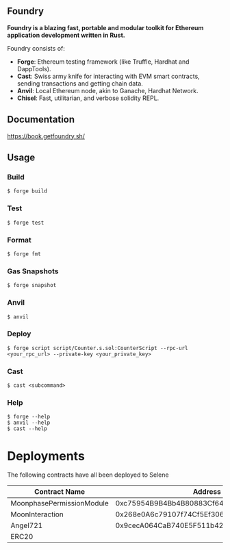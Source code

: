 ## Foundry

**Foundry is a blazing fast, portable and modular toolkit for Ethereum application development written in Rust.**

Foundry consists of:

-   **Forge**: Ethereum testing framework (like Truffle, Hardhat and DappTools).
-   **Cast**: Swiss army knife for interacting with EVM smart contracts, sending transactions and getting chain data.
-   **Anvil**: Local Ethereum node, akin to Ganache, Hardhat Network.
-   **Chisel**: Fast, utilitarian, and verbose solidity REPL.

## Documentation

https://book.getfoundry.sh/

## Usage

### Build

```shell
$ forge build
```

### Test

```shell
$ forge test
```

### Format

```shell
$ forge fmt
```

### Gas Snapshots

```shell
$ forge snapshot
```

### Anvil

```shell
$ anvil
```

### Deploy

```shell
$ forge script script/Counter.s.sol:CounterScript --rpc-url <your_rpc_url> --private-key <your_private_key>
```

### Cast

```shell
$ cast <subcommand>
```

### Help

```shell
$ forge --help
$ anvil --help
$ cast --help
```

# Deployments

The following contracts have all been deployed to Selene

| Contract Name             | Address                                                                                                                                     |
| -----------------------   | ----------------- |
| MoonphasePermissionModule | 0xc75954B9B4Bb4B80883Cf645744612138b7e4870 |
| MoonInteraction           | 0x268e0A6c79107f74Cf5Ef3067C110952e9127843 |
| Angel721                  | 0x9cecA064CaB740E5F511b426c7dBD7820795fe13 |
| ERC20                     | 
